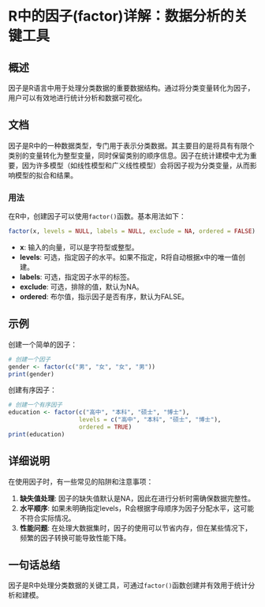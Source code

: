 <!--
Meta Description: # R中的因子(factor)详解：数据分析的关键工具 ## 概述 因子是R语言中用于处理分类数据的重要数据结构。通过将分类变量转化为因子，用户可以有效地进行统计分析和数据可视化。 ## 文档 因子是R中的一种数据类型，专门用于表示分类数据。其主要目的是将具有有限个类别的变量转化为整型变量，同时保留...
Meta Keywords: factor, levels, ordered, null, labels
-->

# R中的因子(factor)详解：数据分析的关键工具

## 概述
因子是R语言中用于处理分类数据的重要数据结构。通过将分类变量转化为因子，用户可以有效地进行统计分析和数据可视化。

## 文档
因子是R中的一种数据类型，专门用于表示分类数据。其主要目的是将具有有限个类别的变量转化为整型变量，同时保留类别的顺序信息。因子在统计建模中尤为重要，因为许多模型（如线性模型和广义线性模型）会将因子视为分类变量，从而影响模型的拟合和结果。

### 用法
在R中，创建因子可以使用`factor()`函数。基本用法如下：

```R
factor(x, levels = NULL, labels = NULL, exclude = NA, ordered = FALSE)
```

- **x**: 输入的向量，可以是字符型或整型。
- **levels**: 可选，指定因子的水平。如果不指定，R将自动根据x中的唯一值创建。
- **labels**: 可选，指定因子水平的标签。
- **exclude**: 可选，排除的值，默认为NA。
- **ordered**: 布尔值，指示因子是否有序，默认为FALSE。

## 示例
创建一个简单的因子：

```R
# 创建一个因子
gender <- factor(c("男", "女", "女", "男"))
print(gender)
```

创建有序因子：

```R
# 创建一个有序因子
education <- factor(c("高中", "本科", "硕士", "博士"), 
                    levels = c("高中", "本科", "硕士", "博士"), 
                    ordered = TRUE)
print(education)
```

## 详细说明
在使用因子时，有一些常见的陷阱和注意事项：

1. **缺失值处理**: 因子的缺失值默认是NA，因此在进行分析时需确保数据完整性。
2. **水平顺序**: 如果未明确指定levels，R会根据字母顺序为因子分配水平，这可能不符合实际情况。
3. **性能问题**: 在处理大数据集时，因子的使用可以节省内存，但在某些情况下，频繁的因子转换可能导致性能下降。

## 一句话总结
因子是R中处理分类数据的关键工具，可通过`factor()`函数创建并有效用于统计分析和建模。